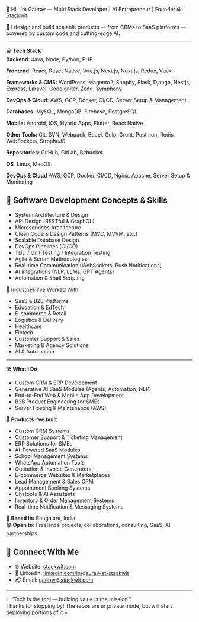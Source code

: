 👋 Hi, I'm Gaurav — Multi Stack Developer | AI Entrepreneur | Founder @ [Stackwit](https://www.stackwit.com)

🚀 I design and build scalable products — from CRMs to SaaS platforms — powered by custom code and cutting-edge AI.

---

💻 **Tech Stack**  
**Backend:** Java, Node, Python, PHP

**Frontend:** React, React Native, Vue.js, Next.js, Nuxt.js, Redux, Vuex  

**Frameworks & CMS:** WordPress, Magento2, Shopify, Flask, Django, Nestjs, Express, Laravel, Codeigniter, Zend, Symphony

**DevOps & Cloud:** AWS, GCP, Docker, CI/CD, Server Setup & Management  

**Databases:** MySQL, MongoDB, Firebase, PostgreSQL

**Mobile:** Android, iOS, Hybrid Apps, Flutter, React Native 

**Other Tools:** Git, SVN, Webpack, Babel, Gulp, Grunt, Postman, Redis, WebSockets, StropheJS

**Repositories:** GitHub, GitLab, Bitbucket

**OS:** Linux, MacOS

**DevOps & Cloud** AWS, GCP, Docker, CI/CD, Nginx, Apache, Server Setup & Monitoring


## 🧠 Software Development Concepts & Skills

- System Architecture & Design
- API Design (RESTful & GraphQL)
- Microservices Architecture
- Clean Code & Design Patterns (MVC, MVVM, etc.)
- Scalable Database Design
- DevOps Pipelines (CI/CD)
- TDD / Unit Testing / Integration Testing
- Agile & Scrum Methodologies
- Real-time Communication (WebSockets, Push Notifications)
- AI Integrations (NLP, LLMs, GPT Agents)
- Automation & Shell Scripting


🏢 Industries I’ve Worked With
- SaaS & B2B Platforms
- Education & EdTech
- E-commerce & Retail
- Logistics & Delivery
- Healthcare
- Fintech
- Customer Support & Sales
- Marketing & Agency Solutions
- AI & Automation

---

🛠 **What I Do**  
- Custom CRM & ERP Development  
- Generative AI SaaS Modules (Agents, Automation, NLP)  
- End-to-End Web & Mobile App Development  
- B2B Product Engineering for SMEs  
- Server Hosting & Maintenance (AWS)

🧩 **Products I've built**  
- Custom CRM Systems
- Customer Support & Ticketing Management
- ERP Solutions for SMEs
- AI-Powered SaaS Modules
- School Management Systems
- WhatsApp Automation Tools
- Quotation & Invoice Generators
- E-commerce Websites & Marketplaces
- Lead Management & Sales CRM
- Appointment Booking Systems
- Chatbots & AI Assistants
- Inventory & Order Management Systems
- Real-time Notification & Messaging Systems

📍 **Based in:** Bangalore, India  
🟢 **Open to:** Freelance projects, collaborations, consulting, SaaS, AI partnerships  

## 🔗 Connect With Me
- 🌐 Website: [stackwit.com](https://www.stackwit.com)
- 💼 LinkedIn: [linkedin.com/in/gaurav-at-stackwit](https://linkedin.com/in/gaurav-at-stackwit)
- 📬 Email: [gaurav@stackwit.com](mailto:gaurav@stackwit.com)

---

💡 “Tech is the tool — building value is the mission.”  
Thanks for stopping by! The repos are in private mode, but will start deploying portions of it ⭐
